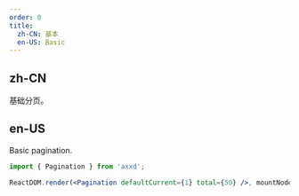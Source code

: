 ```yaml
---
order: 0
title:
  zh-CN: 基本
  en-US: Basic
---
```


## zh-CN

基础分页。

## en-US

Basic pagination.

````jsx
import { Pagination } from 'axxd';

ReactDOM.render(<Pagination defaultCurrent={1} total={50} />, mountNode);
````
